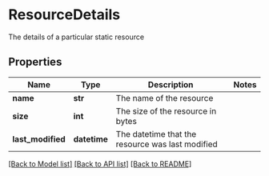 # ResourceDetails

The details of a particular static resource

## Properties
Name | Type | Description | Notes
------------ | ------------- | ------------- | -------------
**name** | **str** | The name of the resource | 
**size** | **int** | The size of the resource in bytes | 
**last_modified** | **datetime** | The datetime that the resource was last modified | 

[[Back to Model list]](../README.md#documentation-for-models) [[Back to API list]](../README.md#documentation-for-api-endpoints) [[Back to README]](../README.md)


